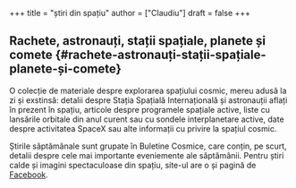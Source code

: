 +++
title = "știri din spațiu"
author = ["Claudiu"]
draft = false
+++

## Rachete, astronauți, stații spațiale, planete și comete {#rachete-astronauți-stații-spațiale-planete-și-comete}

O colecție de materiale despre explorarea spațiului cosmic, mereu adusă la zi și exstinsă: detalii despre Stația Spațială Internațională și astronauții aflați în prezent în spațiu, articole despre programele spațiale active, liste cu lansările orbitale din anul curent sau cu sondele interplanetare active, date despre activitatea SpaceX sau alte informații cu privire la spațiul cosmic.

Știrile săptămânale sunt grupate în Buletine Cosmice, care conțin, pe scurt, detalii despre cele mai importante eveniemente ale săptămânii. Pentru știri calde și imagini spectaculoase din spațiu, site-ul are o și pagină de [Facebook](https://www.facebook.com/parsec.ro).